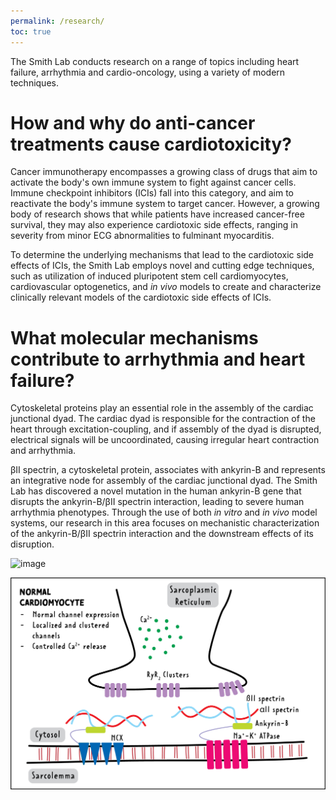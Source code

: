 ```yaml
---
permalink: /research/
toc: true
---
```


The Smith Lab conducts research on a range of topics including heart failure, arrhythmia and cardio-oncology, using a variety of modern techniques. 

# How and why do anti-cancer treatments cause cardiotoxicity?

Cancer immunotherapy encompasses a growing class of drugs that aim to activate the body's own immune system to fight against cancer cells. Immune checkpoint inhibitors (ICIs) fall into this category, and aim to reactivate the body's immune system to target cancer. However, a growing body of research shows that while patients have increased cancer-free survival, they may also experience cardiotoxic side effects, ranging in severity from minor ECG abnormalities to fulminant myocarditis. 

To determine the underlying mechanisms that lead to the cardiotoxic side effects of ICIs, the Smith Lab employs novel and cutting edge techniques, such as utilization of induced pluripotent stem cell cardiomyocytes, cardiovascular optogenetics, and *in vivo* models to create and characterize clinically relevant models of the cardiotoxic side effects of ICIs.

# What molecular mechanisms contribute to arrhythmia and heart failure?

Cytoskeletal proteins play an essential role in the assembly of the cardiac junctional dyad. The cardiac dyad is responsible for the contraction of the heart through excitation-coupling, and if assembly of the dyad is disrupted, electrical signals will be uncoordinated, causing irregular heart contraction and arrhythmia. 

βII spectrin, a cytoskeletal protein, associates with ankyrin-B and represents an integrative node for assembly of the cardiac junctional dyad. The Smith Lab has discovered a novel mutation in the human ankyrin-B gene that disrupts the ankyrin-B/βII spectrin interaction, leading to severe human arrhythmia phenotypes. Through the use of both *in vitro* and *in vivo* model systems, our research in this area focuses on mechanistic characterization of the ankyrin-B/βII spectrin interaction and the downstream effects of its disruption.

![image](/normal_CM.png)

<img src="/assets/images/normal_CM.png"/>